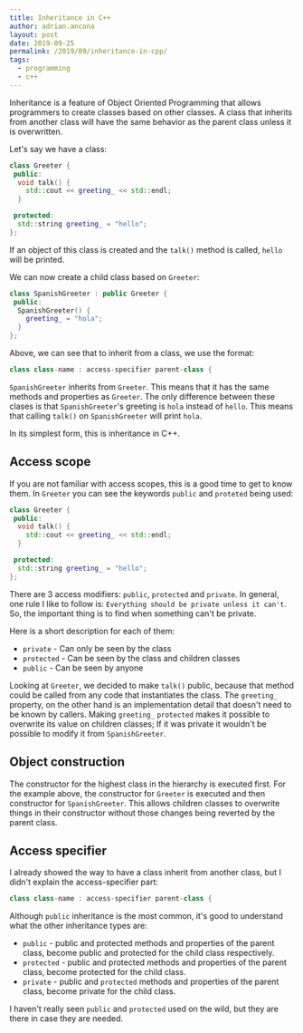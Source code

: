 ```yaml
---
title: Inheritance in C++
author: adrian.ancona
layout: post
date: 2019-09-25
permalink: /2019/09/inheritance-in-cpp/
tags:
  - programming
  - c++
---
```


Inheritance is a feature of Object Oriented Programming that allows programmers to create classes based on other classes. A class that inherits from another class will have the same behavior as the parent class unless it is overwritten.

Let's say we have a class:

```cpp
class Greeter {
 public:
  void talk() {
    std::cout << greeting_ << std::endl;
  }

 protected:
  std::string greeting_ = "hello";
};
```

<!--more-->

If an object of this class is created and the `talk()` method is called, `hello` will be printed.

We can now create a child class based on `Greeter`:

```cpp
class SpanishGreeter : public Greeter {
 public:
  SpanishGreeter() {
    greeting_ = "hola";
  }
};
```

Above, we can see that to inherit from a class, we use the format:

```cpp
class class-name : access-specifier parent-class {
```

`SpanishGreeter` inherits from `Greeter`. This means that it has the same methods and properties as `Greeter`. The only difference between these clases is that `SpanishGreeter`'s greeting is `hola` instead of `hello`. This means that calling `talk()` on `SpanishGreeter` will print `hola`.

In its simplest form, this is inheritance in C++.

## Access scope

If you are not familiar with access scopes, this is a good time to get to know them. In `Greeter` you can see the keywords `public` and `proteted` being used:

```cpp
class Greeter {
 public:
  void talk() {
    std::cout << greeting_ << std::endl;
  }

 protected:
  std::string greeting_ = "hello";
};
```

There are 3 access modifiers: `public`, `protected` and `private`. In general, one rule I like to follow is: `Everything should be private unless it can't`. So, the important thing is to find when something can't be private.

Here is a short description for each of them:

- `private` - Can only be seen by the class
- `protected` - Can be seen by the class and children classes
- `public` - Can be seen by anyone

Looking at `Greeter`, we decided to make `talk()` public, because that method could be called from any code that instantiates the class. The `greeting_` property, on the other hand is an implementation detail that doesn't need to be known by callers. Making `greeting_` `protected` makes it possible to overwrite its value on children classes; If it was private it wouldn't be possible to modify it from `SpanishGreeter`.

## Object construction

The constructor for the highest class in the hierarchy is executed first. For the example above, the constructor for `Greeter` is executed and then constructor for `SpanishGreeter`. This allows children classes to overwrite things in their constructor without those changes being reverted by the parent class.

## Access specifier

I already showed the way to have a class inherit from another class, but I didn't explain the access-specifier part:

```cpp
class class-name : access-specifier parent-class {
```

Although `public` inheritance is the most common, it's good to understand what the other inheritance types are:

- `public` - public and protected methods and properties of the parent class, become public and protected for the child class respectively.
- `protected` - public and protected methods and properties of the parent class, become protected for the child class.
- `private` - public and `protected` methods and properties of the parent class, become private for the child class.

I haven't really seen `public` and `protected` used on the wild, but they are there in case they are needed.

